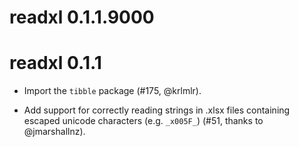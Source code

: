# readxl 0.1.1.9000

# readxl 0.1.1

* Import the `tibble` package (#175, @krlmlr).

* Add support for correctly reading strings in .xlsx files containing escaped 
  unicode characters (e.g. `_x005F_`) (#51, thanks to @jmarshallnz).
